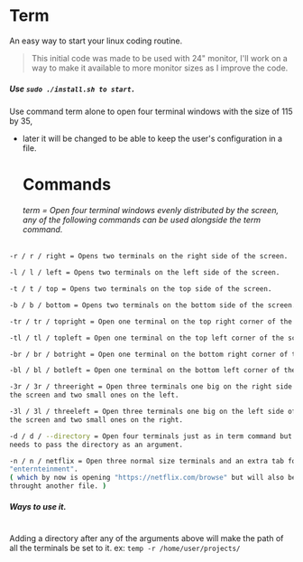 # Term
An easy way to start your linux coding routine.

> This initial code was made to be used with 24" monitor,
I'll work on a way to make it available to more monitor sizes as I improve the code.


 ##### Use ``` sudo ./install.sh to start. ```

Use command term alone to open four terminal windows with the size of 115 by 35,
- later it will be changed to be able to keep the user's configuration in a file.


   # Commands
   ###### term = Open four terminal windows evenly distributed by the screen, any of the following commands can be used alongside the term command.
   ###
```bash
-r / r / right = Opens two terminals on the right side of the screen.

-l / l / left = Opens two terminals on the left side of the screen.

-t / t / top = Opens two terminals on the top side of the screen.

-b / b / bottom = Opens two terminals on the bottom side of the screen.

-tr / tr / topright = Open one terminal on the top right corner of the screen.

-tl / tl / topleft = Open one terminal on the top left corner of the screen.

-br / br / botright = Open one terminal on the bottom right corner of the screen.

-bl / bl / botleft = Open one terminal on the bottom left corner of the screen.

-3r / 3r / threeright = Open three terminals one big on the right side of
the screen and two small ones on the left.

-3l / 3l / threeleft = Open three terminals one big on the left side of
the screen and two small ones on the right.

-d / d / --directory = Open four terminals just as in term command but also
needs to pass the directory as an argument.

-n / n / netflix = Open three normal size terminals and an extra tab for
"enternteinment". 
( which by now is opening "https://netflix.com/browse" but will also be configurable
throught another file. )
```
##### Ways to use it.
#
Adding a directory after any of the arguments above will make the path of all the terminals be set to it.
ex:  ``` temp -r /home/user/projects/ ```

